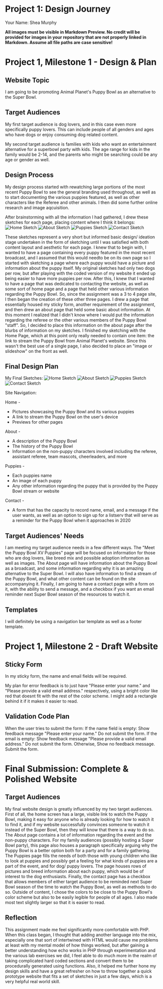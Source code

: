 # Project 1: Design Journey

Your Name: Shea Murphy

**All images must be visible in Markdown Preview. No credit will be provided for images in your repository that are not properly linked in Markdown. Assume all file paths are case sensitive!**

# Project 1, Milestone 1 - Design & Plan

## Website Topic

I am going to be promoting Animal Planet's Puppy Bowl as an alternative to the Super Bowl.

## Target Audiences

My first target audience is dog lovers, and in this case even more specifically puppy lovers. This can include people of all genders and ages who have dogs or enjoy consuming dog related content.

My second target audience is families with kids who want an entertainment alternative for a superbowl party with kids. The age range for kids in the family would be 2-14, and the parents who might be searching could be any age or gender as well.

## Design Process

My design process started with rewatching large portions of the most recent Puppy Bowl to see the general branding used throughout, as well as to start documenting the various puppies featured, as well as other characters like the Referee and other animals. I then did some further online research and image aqcuisition.

After brainstorming with all the information I had gathered, I drew these sketches for each page, placing content where I think it belongs:
![Home Sketch](homesketch.jpg)
![About Sketch](aboutsketch.jpg)
![Puppies Sketch](puppiessketch.jpg)
![Contact Sketch](contactsketch.jpg)

These sketches represent a very short but informed basic design/ ideation stage undertaken in the form of sketching until I was satisfied with both content layout and aesthetic for each page. I knew that to begin with, I wanted to have a page containing every puppy featured in the most recent broadcast, and I assumed that this would needto be on its own page so I started with sketching a page where each puppy would have a picture and information about the puppy itself. My original sketches had only two dogs per row, but after playing with the coded version of my website it ended up being easier to have more puppies per row. After this, I knew that I wanted to have a page that was dedicated to contacting the website, as well as some sort of home page and a page that held other various information regarding the Puppy Bowl. So, since the assignment was a 3 to 4 page site, I then began the creation of these other three pages. I drew a page that essentially housed my sticky form, another requirement of the assignment, and then drew an about page that held some basic about information. At this moment I realized that I didn't know where I would put the information regarding the referee or the other various members of the Puppy Bowl "staff". So, I decided to place this information on the about page after the blurbs of information on my sketches. I finished my sketching with the Home Page, which at this point only really needed to contain one item: the link to stream the Puppy Bowl from Animal Planet's website. Since this wasn't the best use of a single page, I also decided to place an "image or slideshow" on the front as well.

## Final Design Plan

My Final Sketches:
![Home Sketch](homesketch.jpg)
![About Sketch](aboutsketch.jpg)
![Puppies Sketch](puppiessketch.jpg)
![Contact Sketch](contactsketch.jpg)

Site Navigation:

Home -
* Pictures showcasing the Puppy Bowl and its various puppies
* A link to stream the Puppy Bowl on the user's device
* Previews for other pages

About -
* A description of the Puppy Bowl
* The history of the Puppy Bowl
* Information on the non-puppy characters involved including the referee, assistant referee, team mascots, cheerleaders, and more

Puppies -
* Each puppies name
* An image of each puppy
* Any other information regarding the puppy that is provided by the Puppy Bowl stream or website

Contact -
* A form that has the capacity to record name, email, and a message if the user wants, as well as an option to sign up for a listserv that will serve as a reminder for the Puppy Bowl when it approaches in 2020

## Target Audiences' Needs

I am meeting my target audience needs in a few different ways. The "Meet the Puppy Bowl XV Puppies" page will be focused on information for those who are dog lovers, like breed mix and possible adoption information as well as images.  The About page will have information about the Puppy Bowl as a broadcast, and some information regarding why it is an amazing alternative to the Super Bowl. I will also have information to find a stream of the Puppy Bowl, and what other content can be found on the site accompanying it. Finally, I am going to have a contact page with a form on it, with the ability to send a message, and a checkbox if you want an email reminder next Super Bowl season of the resources to watch it.

## Templates

I will definitely be using a navigation bar template as well as a footer template.


# Project 1, Milestone 2 - Draft Website

## Sticky Form

In my sticky form, the name and email fields will be required.

My plan for error feedback is to just have "Please enter your name." and "Please provide a valid email address." respectively, using a bright color like red that doesnt fit with the rest of the color scheme. I might add a rectangle behind it if it makes it easier to read.

## Validation Code Plan

When the user tries to submit the form:
  If the name field is empty:
    Show feedback message "Please enter your name."
    Do not submit the form.
  If the email is empty:
    Show feedback message "Please provide a valid email address."
    Do not submit the form.
  Otherwise,
    Show no feedback message.
    Submit the form.


# Final Submission: Complete & Polished Website

## Target Audiences

My final website design is greatly influenced by my two target audiences. First of all, the home screen has a large, visible link to watch the Puppy Bowl, making it easy for anyone who is already looking for how to watch it to find it, and if my website successfully convinces someone to watch it instead of the Super Bowl, then they will know that there is a way to do so. The About page contains a lot of information regarding the event and the non-puppy characters. For my family audiences (possibly hosting a Super Bowl party), this page also houses a paragraph specifically arguing why the Puppy Bowl is a better option both for a party and for a family gathering. The Puppies page fills the needs of both those with young children who like to look at puppies and possibly get a feeling for what kinds of puppies are a part of the event, and for dog/ puppy lovers. The page houses rows of pictures and breed information about each puppy, which would be of interest to the dog enthusiasts. Finally, the contact page has a checkbox that allows members of either target audience to be reminded next Super Bowl season of the time to watch the Puppy Bowl, as well as methods to do so. Outside of content, I chose the colors to be close to the Puppy Bowl's color scheme but also to be easily legible for people of all ages. I also made most text slightly larger so that it is easier to read.

## Reflection

This assignment made me feel significantly more comfortable with PHP. When this class began, I thought that adding another language into the mix, especially one that sort of intertwined with HTML would cause me problems at least with my mental model of how things worked, but after gaining a better understanding how echo works in PHP through experimentation and the various lab exercises we did, I feel able to do much more in the realm of taking complicated hard coded sections and convert them to be procedurally generated using functions. Also, it helped me further hone my design skills and have a great refresher on how to throw together a quick prototype website that fits a set of sketches in just a few days, which is a very helpful real world skill.
